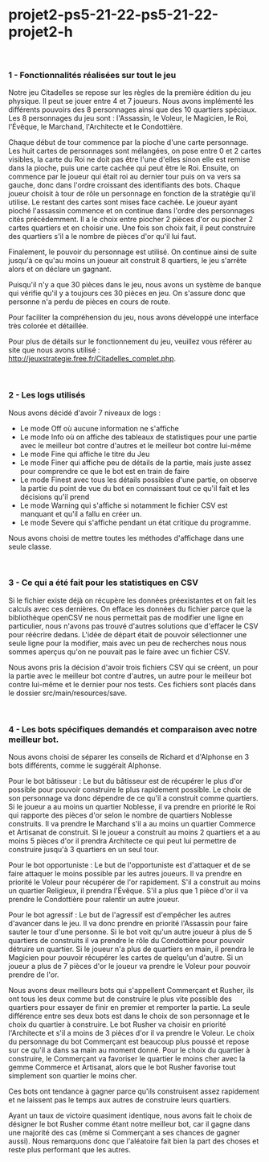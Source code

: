 # projet2-ps5-21-22-ps5-21-22-projet2-h

<br/>

### 1 - Fonctionnalités réalisées sur tout le jeu

Notre jeu Citadelles se repose sur les règles de la première édition du jeu physique. Il peut se jouer entre 4 et 7
joueurs. Nous avons implémenté les différents pouvoirs des 8 personnages ainsi que des 10 quartiers spéciaux. Les 8
personnages du jeu sont : l'Assassin, le Voleur, le Magicien, le Roi, l'Évêque, le Marchand, l'Architecte et le
Condottière.

Chaque début de tour commence par la pioche d'une carte personnage. Les huit cartes de personnages sont mélangées, on
pose entre 0 et 2 cartes visibles, la carte du Roi ne doit pas être l'une d'elles sinon elle est remise dans la pioche,
puis une carte cachée qui peut être le Roi. Ensuite, on commence par le joueur qui était roi au dernier tour puis on va
vers sa gauche, donc dans l'ordre croissant des identifiants des bots. Chaque joueur choisit à tour de rôle un
personnage en fonction de la stratégie qu'il utilise. Le restant des cartes sont mises face cachée. Le joueur ayant
pioché l'assassin commence et on continue dans l'ordre des personnages cités précédemment. Il a le choix entre piocher 2
pièces d'or ou piocher 2 cartes quartiers et en choisir une. Une fois son choix fait, il peut construire des quartiers
s'il a le nombre de pièces d'or qu'il lui faut.

Finalement, le pouvoir du personnage est utilisé. On continue ainsi de suite jusqu'à ce qu'au moins un joueur ait
construit 8 quartiers, le jeu s'arrête alors et on déclare un gagnant.

Puisqu'il n'y a que 30 pièces dans le jeu, nous avons un système de banque qui vérifie qu'il y a toujours ces 30
pièces en jeu. On s'assure donc que personne n'a perdu de pièces en cours de route.

Pour faciliter la compréhension du jeu, nous avons développé une interface très colorée et détaillée.

Pour plus de détails sur le fonctionnement du jeu, veuillez vous référer au site que nous avons
utilisé : http://jeuxstrategie.free.fr/Citadelles_complet.php.

<br/>

### 2 - Les logs utilisés

Nous avons décidé d'avoir 7 niveaux de logs :

- Le mode Off où aucune information ne s'affiche
- Le mode Info où on affiche des tableaux de statistiques pour une partie avec le meilleur bot contre d'autres et le
  meilleur bot contre lui-même
- Le mode Fine qui affiche le titre du Jeu
- Le mode Finer qui affiche peu de détails de la partie, mais juste assez pour comprendre ce que le bot est en train de
  faire
- Le mode Finest avec tous les détails possibles d'une partie, on observe la partie du point de vue du bot en
  connaissant tout ce qu'il fait et les décisions qu'il prend
- Le mode Warning qui s'affiche si notamment le fichier CSV est manquant et qu'il a fallu en créer un.
- Le mode Severe qui s'affiche pendant un état critique du programme. <br/>

Nous avons choisi de mettre toutes les méthodes d'affichage dans une seule classe.

<br/>

### 3 - Ce qui a été fait pour les statistiques en CSV

Si le fichier existe déjà on récupère les données préexistantes et on fait les calculs avec ces dernières. On efface les
données du fichier parce que la bibliothèque openCSV ne nous permettait pas de modifier une ligne en particulier, nous
n'avons pas trouvé d'autres solutions que d'effacer le CSV pour réécrire dedans. L'idée de départ était de pouvoir
sélectionner une seule ligne pour la modifier, mais avec un peu de recherches nous nous sommes aperçus qu'on ne pouvait
pas le faire avec un fichier CSV.

Nous avons pris la décision d'avoir trois fichiers CSV qui se créent, un pour la partie avec le meilleur bot contre
d'autres, un autre pour le meilleur bot contre lui-même et le dernier pour nos tests. Ces fichiers sont placés dans le
dossier src/main/resources/save.

<br/>

### 4 - Les bots spécifiques demandés et comparaison avec notre meilleur bot.

Nous avons choisi de séparer les conseils de Richard et d'Alphonse en 3 bots différents, comme le suggérait Alphonse.

Pour le bot bâtisseur : Le but du bâtisseur est de récupérer le plus d'or possible pour pouvoir construire le plus
rapidement possible. Le choix de son personnage va donc dépendre de ce qu'il a construit comme quartiers. Si le joueur a
au moins un quartier Noblesse, il va prendre en priorité le Roi qui rapporte des pièces d'or selon le nombre de
quartiers Noblesse construits. Il va prendre le Marchand s'il a au moins un quartier Commerce et Artisanat de construit.
Si le joueur a construit au moins 2 quartiers et a au moins 5 pièces d'or il prendra Architecte ce qui peut lui
permettre de construire jusqu'à 3 quartiers en un seul tour.

Pour le bot opportuniste : Le but de l'opportuniste est d'attaquer et de se faire attaquer le moins possible par les
autres joueurs. Il va prendre en priorité le Voleur pour récupérer de l'or rapidement. S'il a construit au moins un
quartier Religieux, il prendra l'Évêque. S'il a plus que 1 pièce d'or il va prendre le Condottière pour ralentir un
autre joueur.

Pour le bot agressif : Le but de l'agressif est d'empêcher les autres d'avancer dans le jeu. Il va donc prendre en
priorité l'Assassin pour faire sauter le tour d'une personne. Si le bot voit qu'un autre joueur à plus de 5 quartiers de
construits il va prendre le rôle du Condottière pour pouvoir détruire un quartier. Si le joueur n'a plus de quartiers en
main, il prendra le Magicien pour pouvoir récupérer les cartes de quelqu'un d'autre. Si un joueur a plus de 7 pièces
d'or le joueur va prendre le Voleur pour pouvoir prendre de l'or.

Nous avons deux meilleurs bots qui s'appellent Commerçant et Rusher, ils ont tous les deux comme but de construire le
plus vite possible des quartiers pour essayer de finir en premier et remporter la partie. La seule différence entre ses
deux bots est dans le choix de son personnage et le choix du quartier à construire. Le bot Rusher va choisir en priorité
l'Architecte et s'il a moins de 3 pièces d'or il va prendre le Voleur. Le choix du personnage du bot Commerçant est
beaucoup plus poussé et repose sur ce qu'il a dans sa main au moment donné. Pour le choix du quartier à construire, le
Commerçant va favoriser le quartier le moins cher avec la gemme Commerce et Artisanat, alors que le bot Rusher favorise
tout simplement son quartier le moins cher.

Ces bots ont tendance à gagner parce qu'ils construisent assez rapidement et ne laissent pas le temps aux autres de
construire leurs quartiers. 

Ayant un taux de victoire quasiment identique, nous avons fait le choix de désigner le bot Rusher comme étant notre 
meilleur bot, car il gagne dans une majorité des cas (même si Commerçant a ses chances de gagner aussi). Nous remarquons
donc que l'aléatoire fait bien la part des choses et reste plus performant que les autres. 
